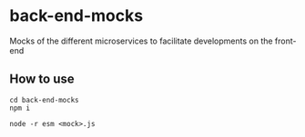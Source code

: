 # back-end-mocks
Mocks of the different microservices to facilitate developments on the front-end

## How to use

```
cd back-end-mocks
npm i

node -r esm <mock>.js 
```